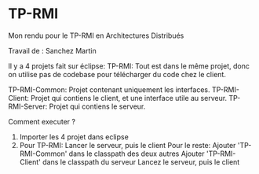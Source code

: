# TP-RMI
Mon rendu pour le TP-RMI en Architectures Distribués

Travail de : Sanchez Martin

Il y a 4 projets fait sur éclipse:
 TP-RMI: Tout est dans le même projet, donc on utilise pas de codebase pour
    	 télécharger du code chez le client.
 
 TP-RMI-Common: Projet contenant uniquement les interfaces.
 TP-RMI-Client: Projet qui contiens le client, et une interface utile au serveur.
 TP-RMI-Server: Projet qui contiens le serveur.

Comment executer ?
 1. Importer les 4 projet dans eclipse
 2. Pour TP-RMI: Lancer le serveur, puis le client
    Pour le reste: Ajouter 'TP-RMI-Common' dans le classpath des deux autres
                   Ajouter 'TP-RMI-Client' dans le classpath du serveur
                   Lancez le serveur, puis le client

